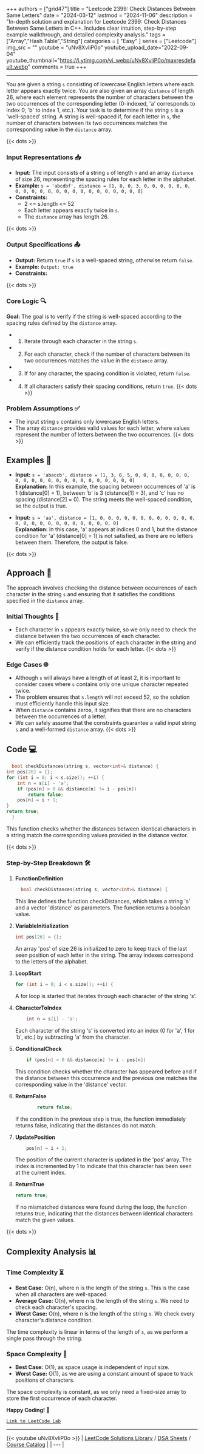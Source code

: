 
+++
authors = ["grid47"]
title = "Leetcode 2399: Check Distances Between Same Letters"
date = "2024-03-12"
lastmod = "2024-11-06"
description = "In-depth solution and explanation for Leetcode 2399: Check Distances Between Same Letters in C++. Includes clear intuition, step-by-step example walkthrough, and detailed complexity analysis."
tags = ["Array","Hash Table","String"]
categories = [
    "Easy"
]
series = ["Leetcode"]
img_src = ""
youtube = "uNv8XvliP0o"
youtube_upload_date="2022-09-04"
youtube_thumbnail="https://i.ytimg.com/vi_webp/uNv8XvliP0o/maxresdefault.webp"
comments = true
+++



---
You are given a string `s` consisting of lowercase English letters where each letter appears exactly twice. You are also given an array `distance` of length 26, where each element represents the number of characters between the two occurrences of the corresponding letter (0-indexed, 'a' corresponds to index 0, 'b' to index 1, etc.). Your task is to determine if the string `s` is a 'well-spaced' string. A string is well-spaced if, for each letter in `s`, the number of characters between its two occurrences matches the corresponding value in the `distance` array.
<!--more-->
{{< dots >}}
### Input Representations 📥
- **Input:** The input consists of a string `s` of length `n` and an array `distance` of size 26, representing the spacing rules for each letter in the alphabet.
- **Example:** `s = 'abcdbf', distance = [1, 0, 0, 3, 0, 0, 0, 0, 0, 0, 0, 0, 0, 0, 0, 0, 0, 0, 0, 0, 0, 0, 0, 0, 0, 0]`
- **Constraints:**
	- 2 <= s.length <= 52
	- Each letter appears exactly twice in `s`.
	- The `distance` array has length 26.

{{< dots >}}
### Output Specifications 📤
- **Output:** Return `true` if `s` is a well-spaced string, otherwise return `false`.
- **Example:** `Output: true`
- **Constraints:**

{{< dots >}}
### Core Logic 🔍
**Goal:** The goal is to verify if the string is well-spaced according to the spacing rules defined by the `distance` array.

- 1. Iterate through each character in the string `s`.
- 2. For each character, check if the number of characters between its two occurrences matches the value in the `distance` array.
- 3. If for any character, the spacing condition is violated, return `false`.
- 4. If all characters satisfy their spacing conditions, return `true`.
{{< dots >}}
### Problem Assumptions ✅
- The input string `s` contains only lowercase English letters.
- The array `distance` provides valid values for each letter, where values represent the number of letters between the two occurrences.
{{< dots >}}
## Examples 🧩
- **Input:** `s = 'abaccb', distance = [1, 3, 0, 5, 0, 0, 0, 0, 0, 0, 0, 0, 0, 0, 0, 0, 0, 0, 0, 0, 0, 0, 0, 0, 0, 0]`  \
  **Explanation:** In this example, the spacing between occurrences of 'a' is 1 (distance[0] = 1), between 'b' is 3 (distance[1] = 3), and 'c' has no spacing (distance[2] = 0). The string meets the well-spaced condition, so the output is true.

- **Input:** `s = 'aa', distance = [1, 0, 0, 0, 0, 0, 0, 0, 0, 0, 0, 0, 0, 0, 0, 0, 0, 0, 0, 0, 0, 0, 0, 0, 0, 0]`  \
  **Explanation:** In this case, 'a' appears at indices 0 and 1, but the distance condition for 'a' (distance[0] = 1) is not satisfied, as there are no letters between them. Therefore, the output is false.

{{< dots >}}
## Approach 🚀
The approach involves checking the distance between occurrences of each character in the string `s` and ensuring that it satisfies the conditions specified in the `distance` array.

### Initial Thoughts 💭
- Each character in `s` appears exactly twice, so we only need to check the distance between the two occurrences of each character.
- We can efficiently track the positions of each character in the string and verify if the distance condition holds for each letter.
{{< dots >}}
### Edge Cases 🌐
- Although `s` will always have a length of at least 2, it is important to consider cases where `s` contains only one unique character repeated twice.
- The problem ensures that `s.length` will not exceed 52, so the solution must efficiently handle this input size.
- When `distance` contains zeros, it signifies that there are no characters between the occurrences of a letter.
- We can safely assume that the constraints guarantee a valid input string `s` and a well-formed `distance` array.
{{< dots >}}
## Code 💻
```cpp
  bool checkDistances(string s, vector<int>& distance) {
int pos[26] = {};
for (int i = 0; i < s.size(); ++i) {
    int n = s[i] - 'a';
    if (pos[n] > 0 && distance[n] != i - pos[n])
        return false;
    pos[n] = i + 1;
}
return true;
  }
```

This function checks whether the distances between identical characters in a string match the corresponding values provided in the distance vector.

{{< dots >}}
### Step-by-Step Breakdown 🛠️
1. **FunctionDefinition**
	```cpp
	  bool checkDistances(string s, vector<int>& distance) {
	```
	This line defines the function checkDistances, which takes a string 's' and a vector 'distance' as parameters. The function returns a boolean value.

2. **VariableInitialization**
	```cpp
	int pos[26] = {};
	```
	An array 'pos' of size 26 is initialized to zero to keep track of the last seen position of each letter in the string. The array indexes correspond to the letters of the alphabet.

3. **LoopStart**
	```cpp
	for (int i = 0; i < s.size(); ++i) {
	```
	A for loop is started that iterates through each character of the string 's'.

4. **CharacterToIndex**
	```cpp
	    int n = s[i] - 'a';
	```
	Each character of the string 's' is converted into an index (0 for 'a', 1 for 'b', etc.) by subtracting 'a' from the character.

5. **ConditionalCheck**
	```cpp
	    if (pos[n] > 0 && distance[n] != i - pos[n])
	```
	This condition checks whether the character has appeared before and if the distance between this occurrence and the previous one matches the corresponding value in the 'distance' vector.

6. **ReturnFalse**
	```cpp
	        return false;
	```
	If the condition in the previous step is true, the function immediately returns false, indicating that the distances do not match.

7. **UpdatePosition**
	```cpp
	    pos[n] = i + 1;
	```
	The position of the current character is updated in the 'pos' array. The index is incremented by 1 to indicate that this character has been seen at the current index.

8. **ReturnTrue**
	```cpp
	return true;
	```
	If no mismatched distances were found during the loop, the function returns true, indicating that the distances between identical characters match the given values.

{{< dots >}}
## Complexity Analysis 📊
### Time Complexity ⏳
- **Best Case:** O(n), where n is the length of the string `s`. This is the case when all characters are well-spaced.
- **Average Case:** O(n), where n is the length of the string `s`. We need to check each character's spacing.
- **Worst Case:** O(n), where n is the length of the string `s`. We check every character's distance condition.

The time complexity is linear in terms of the length of `s`, as we perform a single pass through the string.

### Space Complexity 💾
- **Best Case:** O(1), as space usage is independent of input size.
- **Worst Case:** O(1), as we are using a constant amount of space to track positions of characters.

The space complexity is constant, as we only need a fixed-size array to store the first occurrence of each character.

**Happy Coding! 🎉**


[`Link to LeetCode Lab`](https://leetcode.com/problems/check-distances-between-same-letters/description/)

---
{{< youtube uNv8XvliP0o >}}
| [LeetCode Solutions Library](https://grid47.xyz/leetcode/) / [DSA Sheets](https://grid47.xyz/sheets/) / [Course Catalog](https://grid47.xyz/courses/) |
| --- |
